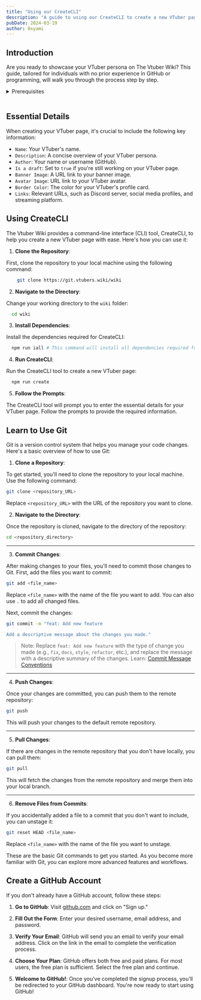 ```yaml
---
title: "Using our CreateCLI"
description: "A guide to using our CreateCLI to create a new VTuber page."
pubDate: 2024-03-19
author: 0xyami
---
```


## Introduction

Are you ready to showcase your VTuber persona on The Vtuber Wiki? This guide, tailored for individuals with no prior experience in GitHub or programming, will walk you through the process step by step.

<details><summary>Prerequisites</summary>

Before embarking on the journey to create your VTuber profile on The Vtuber Wiki, let's ensure you have everything you need. Here are the prerequisites for a smooth experience, even if you have no prior experience with GitHub or programming:

1. GitHub Account:
    - If you don't have a GitHub account, [create one](https://github.com/join). This account will be your gateway to managing and contributing to your VTuber page.

    Learn: [Create a GitHub Account](#create-a-github-account)

2. Basic Understanding of Markdown:

    - Familiarize yourself with basic [Markdown syntax](https://www.markdownguide.org/basic-syntax/) since your VTuber profile will be written in this lightweight markup language.

3. Access to Git:

    - Install [Git](https://git-scm.com/book/en/v2/Getting-Started-Installing-Git) on your local machine. Git is the version control system that helps you manage your code changes.

    Learn: [Learn Git](#learn-to-use-git)

4. Text Editor:

    - Choose a text editor for editing your Markdown files. If you don't have a preferred one, [Visual Studio Code](https://code.visualstudio.com/) is a popular and user-friendly choice.

Now that you've gathered the essentials, you're ready to dive into creating your VTuber profile. Follow the step-by-step guide provided earlier, and don't hesitate to refer back to this section if needed.

</details>

<br />

## Essential Details

When creating your VTuber page, it's crucial to include the following key information:

- `Name`: Your VTuber's name.
- `Description`: A concise overview of your VTuber persona.
- `Author`: Your name or username (GitHub).
- `Is a draft`: Set to `true` if you're still working on your VTuber page.
- `Banner Image`: A URL link to your banner image.
- `Avatar Image`: URL link to your VTuber avatar.
- `Border Color`: The color for your VTuber's profile card.
- `Links`: Relevant URLs, such as Discord server, social media profiles, and streaming platform.

## Using CreateCLI

The Vtuber Wiki provides a command-line interface (CLI) tool, CreateCLI, to help you create a new VTuber page with ease. Here's how you can use it:

1. **Clone the Repository**:

First, clone the repository to your local machine using the following command:

```bash 
    git clone https://git.vtubers.wiki/wiki
```

2. **Navigate to the Directory**:
    
Change your working directory to the `wiki` folder:
    
```bash
  cd wiki
```

3. **Install Dependencies**:

Install the dependencies required for CreateCLI:

```bash
  npm run iall # This command will install all dependencies required for the main project and any scripts.
```

4. **Run CreateCLI**:

Run the CreateCLI tool to create a new VTuber page:

```bash
  npm run create
```

5. **Follow the Prompts**:

The CreateCLI tool will prompt you to enter the essential details for your VTuber page. Follow the prompts to provide the required information.


## Learn to Use Git

Git is a version control system that helps you manage your code changes. Here's a basic overview of how to use Git:

1. **Clone a Repository**:

To get started, you'll need to clone the repository to your local machine. Use the following command:

```bash 
git clone <repository_URL>
```

Replace `<repository_URL>` with the URL of the repository you want to clone.

2. **Navigate to the Directory**:

Once the repository is cloned, navigate to the directory of the repository:

```bash
cd <repository_directory>
```
___

3. **Commit Changes**:

After making changes to your files, you'll need to commit those changes to Git. First, add the files you want to commit:

```bash
git add <file_name>
```

Replace `<file_name>` with the name of the file you want to add. You can also use `.` to add all changed files.

Next, commit the changes:

```bash
git commit -m "feat: Add new feature

Add a descriptive message about the changes you made."
```

> Note: Replace `feat: Add new feature` with the type of change you made (e.g., `fix`, `docs`, `style`, `refactor`, etc.), and replace the message with a descriptive summary of the changes. Learn: [Commit Message Conventions](https://www.conventionalcommits.org/en/v1.0.0/)

___

4. **Push Changes**:

Once your changes are committed, you can push them to the remote repository:

```bash
git push
```

This will push your changes to the default remote repository.

___


5. **Pull Changes**:

If there are changes in the remote repository that you don't have locally, you can pull them:

```bash
git pull
```

This will fetch the changes from the remote repository and merge them into your local branch.

___

6. **Remove Files from Commits**:

If you accidentally added a file to a commit that you don't want to include, you can unstage it:

```bash
git reset HEAD <file_name>
```

Replace `<file_name>` with the name of the file you want to unstage.

These are the basic Git commands to get you started. As you become more familiar with Git, you can explore more advanced features and workflows.


## Create a GitHub Account

If you don't already have a GitHub account, follow these steps:

1. **Go to GitHub**: Visit [github.com](https://github.com/join) and click on "Sign up."

2. **Fill Out the Form**: Enter your desired username, email address, and password.

3. **Verify Your Email**: GitHub will send you an email to verify your email address. Click on the link in the email to complete the verification process.

4. **Choose Your Plan**: GitHub offers both free and paid plans. For most users, the free plan is sufficient. Select the free plan and continue.

5. **Welcome to GitHub!**: Once you've completed the signup process, you'll be redirected to your GitHub dashboard. You're now ready to start using GitHub!